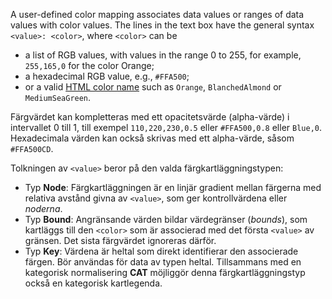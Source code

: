 A user-defined color mapping associates data values or ranges of data values 
with color values. The lines in the text box have the general syntax 
`<value>: <color>`, where `<color>` can be

* a list of RGB values, with values in the range 0 to 255, for example,
  `255,165,0` for the color Orange;
* a hexadecimal RGB value, e.g., `#FFA500`;
* or a valid [HTML color name](https://www.w3schools.com/colors/colors_names.asp)
  such as `Orange`, `BlanchedAlmond` or `MediumSeaGreen`.

Färgvärdet kan kompletteras med ett opacitetsvärde (alpha-värde) i intervallet 0 
till 1, till exempel `110,220,230,0.5` eller `#FFA500,0.8` eller `Blue,0`. 
Hexadecimala värden kan också skrivas med ett alpha-värde, såsom `#FFA500CD`.

Tolkningen av `<value>` beror på den valda färgkartläggningstypen:

* Typ **Node**: Färgkartläggningen är en linjär gradient mellan färgerna med
  relativa avstånd givna av `<value>`, som ger kontrollvärdena eller _noderna_.
* Typ **Bound**: Angränsande värden bildar värdegränser (_bounds_), som kartläggs
  till den `<color>` som är associerad med det första `<value>` av gränsen.
  Det sista färgvärdet ignoreras därför.
* Typ **Key**: Värdena är heltal som direkt identifierar den associerade färgen. 
  Bör användas för data av typen heltal. Tillsammans med en kategorisk normalisering 
  **CAT** möjliggör denna färgkartläggningstyp också en kategorisk kartlegenda.
